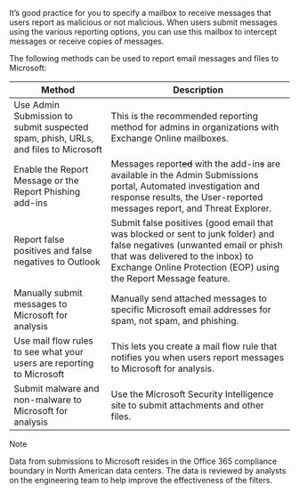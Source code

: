 It’s good practice for you to specify a mailbox to receive messages that users report as malicious or not malicious. When users submit messages using the various reporting options, you can use this mailbox to intercept messages or receive copies of messages.

The following methods can be used to report email messages and files to Microsoft:

| Method                                                       | Description                                                  |
| ------------------------------------------------------------ | ------------------------------------------------------------ |
| Use  Admin Submission to submit suspected spam, phish, URLs, and files to  Microsoft | This is  the recommended reporting method for admins in organizations with Exchange  Online mailboxes. |
| Enable  the Report Message or the Report Phishing add-ins    | Messages  report~~ed~~ with the add-in~~s~~  are available in the Admin Submissions portal, Automated investigation and  response results, the User-reported messages report, and Threat Explorer. |
| Report  false positives and false negatives to Outlook       | Submit  false positives (good email that was blocked or sent to junk folder) and  false negatives (unwanted email or phish that was delivered to the inbox) to  Exchange Online Protection (EOP) using the Report Message feature. |
| Manually  submit messages to Microsoft for analysis          | Manually  send attached messages to specific Microsoft email addresses for spam, not  spam, and phishing. |
| Use  mail flow rules to see what your users are reporting to Microsoft | This  lets you create a mail flow rule that notifies you when users report messages  to Microsoft for analysis. |
| Submit  malware and non-malware to Microsoft for analysis    | Use the  Microsoft Security Intelligence site to submit attachments and other files. |

 > [!NOTE]
 > Data from submissions to Microsoft resides in the Office 365 compliance boundary in North American data centers. The data is reviewed by analysts on the engineering team to help improve the effectiveness of the filters.
